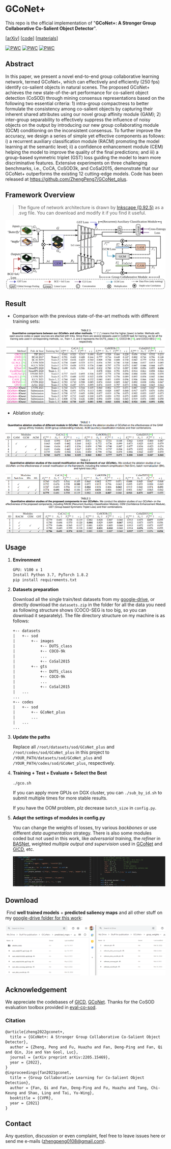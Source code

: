 # GCoNet+
This repo is the official implementation of "**GCoNet+: A Stronger Group Collaborative Co-Salient Object Detector**".

[[arXiv](https://arxiv.org/abs/2205.15469)] [[code](https://github.com/ZhengPeng7/GCoNet_plus)] [[materials](https://drive.google.com/drive/folders/1SIr_wKT3MkZLtZ0jacOOZ_Y5xnl9-OPw?usp=sharing)]

[![PWC](https://img.shields.io/endpoint.svg?url=https://paperswithcode.com/badge/gconet-a-stronger-group-collaborative-co/co-salient-object-detection-on-coca)](https://paperswithcode.com/sota/co-salient-object-detection-on-coca?p=gconet-a-stronger-group-collaborative-co) [![PWC](https://img.shields.io/endpoint.svg?url=https://paperswithcode.com/badge/gconet-a-stronger-group-collaborative-co/co-salient-object-detection-on-cosod3k)](https://paperswithcode.com/sota/co-salient-object-detection-on-cosod3k?p=gconet-a-stronger-group-collaborative-co) [![PWC](https://img.shields.io/endpoint.svg?url=https://paperswithcode.com/badge/gconet-a-stronger-group-collaborative-co/co-salient-object-detection-on-cosal2015)](https://paperswithcode.com/sota/co-salient-object-detection-on-cosal2015?p=gconet-a-stronger-group-collaborative-co)

## Abstract

In this paper, we present a novel end-to-end group collaborative learning network, termed GCoNet+, which can effectively and efficiently (250 fps) identify co-salient objects in natural scenes. The proposed GCoNet+ achieves the new state-of-the-art performance for co-salient object detection (CoSOD) through mining consensus representations based on the following two essential criteria: 1) intra-group compactness to better formulate the consistency among co-salient objects by capturing their inherent shared attributes using our novel group affinity module (GAM); 2) inter-group separability to effectively suppress the influence of noisy objects on the output by introducing our new group collaborating module (GCM) conditioning on the inconsistent consensus. To further improve the accuracy, we design a series of simple yet effective components as follows: i) a recurrent auxiliary classification module (RACM) promoting the model learning at the semantic level; ii) a confidence enhancement module (CEM) helping the model to improve the quality of the final predictions; and iii) a group-based symmetric triplet (GST) loss guiding the model to learn more discriminative features. Extensive experiments on three challenging benchmarks, i.e., CoCA, CoSOD3k, and CoSal2015, demonstrate that our GCoNet+ outperforms the existing 12 cutting-edge models. Code has been released at https://github.com/ZhengPeng7/GCoNet_plus.

## Framework Overview

> The figure of network architecture is drawn by [Inkscape (0.92.5)](https://inkscape.org/release/inkscape-0.92.5/) as a .svg file. You can download and modify it if you find it useful.

![arch](README.assets/arch.svg)

## Result

+ Comparison with the previous state-of-the-art methods with different training sets:

![image-20220601123106208](README.assets/image-20220426224731550.png)

+ Ablation study:

<img src="README.assets/image-20220426224944251.png" alt="image-20220426224944251"  />

<img src="README.assets/image-20220426225011381.png" alt="image-20220426225011381"  />

<img src="README.assets/image-20220426225038722.png" alt="image-20220426225038722"  />

## Usage

1. **Environment**

    ```
    GPU: V100 x 1
    Install Python 3.7, PyTorch 1.8.2
    pip install requirements.txt

2. **Datasets preparation**

    Download all the single train/test datasets from my [google-drive](https://drive.google.com/drive/folders/1jRJKv56QSa3gOp4w_64tVmzNMT_te-Kv?usp=sharing), or directly download the `datasets.zip` in the folder for all the data you need as following structure shows (COCO-SEG is too big, so you can download it separately). The file directory structure on my machine is as follows:

    ```
    +-- datasets
    |   +-- sod
    |       +-- images
    |           +-- DUTS_class
    |           +-- COCO-9k
    |           ...
    |           +-- CoSal2015
    |       +-- gts
    |           +-- DUTS_class
    |           +-- COCO-9k
    |           ...
    |           +-- CoSal2015
    |   ...
    ...
    +-- codes
    |   +-- sod
    |       +-- GCoNet_plus
    |       ...
    |   ...
    ...
    ```

3. **Update the paths**

    Replace all `/root/datasets/sod/GCoNet_plus` and `/root/codes/sod/GCoNet_plus` in this project to  `/YOUR_PATH/datasets/sod/GCoNet_plus` and `/YOUR_PATH/codes/sod/GCoNet_plus`, respectively.

4. **Training + Test + Evaluate + Select the Best**

    `./gco.sh`

    If you can apply more GPUs on DGX cluster, you can `./sub_by_id.sh` to submit multiple times for more stable results.

    If you have the OOM problem, plz decrease `batch_size` in `config.py`.

5. **Adapt the settings of modules in config.py**

    You can change the weights of losses, try various *backbones* or use different *data augmentation* strategy. There is also some modules coded but not used in this work, like *adversarial training*, the *refiner* in [BASNet](https://openaccess.thecvf.com/content_CVPR_2019/papers/Qin_BASNet_Boundary-Aware_Salient_Object_Detection_CVPR_2019_paper.pdf), weighted *multiple output and supervision* used in [GCoNet](https://openaccess.thecvf.com/content/CVPR2021/papers/Fan_Group_Collaborative_Learning_for_Co-Salient_Object_Detection_CVPR_2021_paper.pdf) and [GICD](https://www.ecva.net/papers/eccv_2020/papers_ECCV/papers/123570443.pdf), etc.

    ![image-20220426234911555](README.assets/config.png)

## Download

​	Find **well trained models** + **predicted saliency maps** and all other stuff on my [google-drive folder for this work](https://drive.google.com/drive/folders/1SIr_wKT3MkZLtZ0jacOOZ_Y5xnl9-OPw?usp=sharing):

![GD_content](README.assets/GD_content.png)

## Acknowledgement

We appreciate the codebases of [GICD](https://github.com/zzhanghub/gicd), [GCoNet](https://github.com/fanq15/GCoNet). Thanks for the CoSOD evaluation toolbox provided in [eval-co-sod](https://github.com/zzhanghub/eval-co-sod).

### Citation

```
@article{zheng2022gconet+,
  title = {GCoNet+: A Stronger Group Collaborative Co-Salient Object Detector},
  author = {Zheng, Peng and Fu, Huazhu and Fan, Deng-Ping and Fan, Qi and Qin, Jie and Van Gool, Luc},
  journal = {arXiv preprint arXiv:2205.15469},
  year = {2022},
}
@inproceedings{fan2021gconet,
  title = {Group Collaborative Learning for Co-Salient Object Detection},
  author = {Fan, Qi and Fan, Deng-Ping and Fu, Huazhu and Tang, Chi-Keung and Shao, Ling and Tai, Yu-Wing},
  booktitle = {CVPR},
  year = {2021}
}
```



## Contact

Any question, discussion or even complaint, feel free to leave issues here or send me e-mails (zhengpeng0108@gmail.com).

